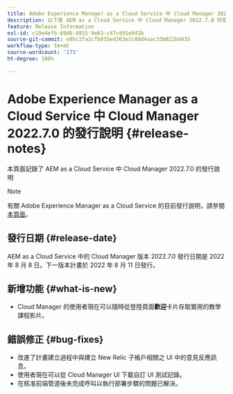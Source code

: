 ```yaml
---
title: Adobe Experience Manager as a Cloud Service 中 Cloud Manager 2022.7.0 的發行說明
description: 以下是 AEM as a Cloud Service 中 Cloud Manager 2022.7.0 的發行說明。
feature: Release Information
exl-id: c19e4efb-69d6-4915-9e63-c47cd91e941b
source-git-commit: e05c2fa2cfb035ed363e2c80d4aac33b022bd435
workflow-type: tm+mt
source-wordcount: '173'
ht-degree: 100%

---
```


# Adobe Experience Manager as a Cloud Service 中 Cloud Manager 2022.7.0 的發行說明 {#release-notes}

本頁面記錄了 AEM as a Cloud Service 中 Cloud Manager 2022.7.0 的發行說明

>[!NOTE]
>
>有關 Adobe Experience Manager as a Cloud Service 的目前發行說明，請參閱[本頁面](/help/release-notes/release-notes-cloud/release-notes-current.md)。

## 發行日期 {#release-date}

AEM as a Cloud Service 中的 Cloud Manager 版本 2022.7.0 發行日期是 2022 年 8 月 8 日。下一版本計畫於 2022 年 8 月 11 日發行。

## 新增功能 {#what-is-new}

* Cloud Manager 的使用者現在可以隨時從登陸頁面&#x200B;**歡迎**&#x200B;卡片存取實用的教學課程影片。

## 錯誤修正 {#bug-fixes}

* 改進了計畫建立過程中與建立 New Relic 子帳戶相關之 UI 中的意見反應訊息。
* 使用者現在可以從 Cloud Manager UI 下載自訂 UI 測試記錄。
* 在核准前端管道後未完成呼叫以執行部署步驟的問題已解決。
